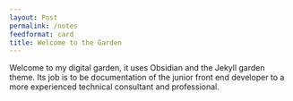 ```yaml
---
layout: Post
permalink: /notes
feedformat: card
title: Welcome to the Garden
---
```


Welcome to my digital garden, it uses Obsidian and the Jekyll garden theme. Its job is to be documentation of the junior front end developer to a more experienced technical consultant and professional.
